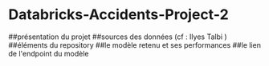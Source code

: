 # Databricks-Accidents-Project-2
##présentation du projet
##sources des données (cf : Ilyes Talbi )
##éléments du repository
##le modèle retenu et ses performances
##le lien de l'endpoint du modèle

